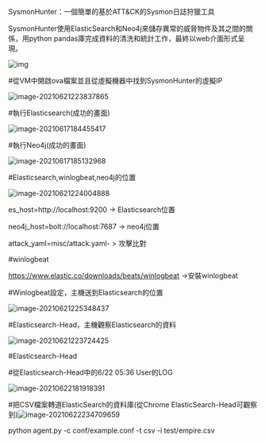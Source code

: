 SysmonHunter：一個簡單的基於ATT&CK的Sysmon日誌狩獵工具

SysmonHunter使用ElasticSearch和Neo4j來儲存異常的威脅物件及其之間的關係，用python pandas庫完成資料的清洗和統計工作，最終以web介面形式呈現。

![img](https://mdimg.wxwenku.com/getimg/ccdf080c7af7e8a10e9b88444af983938283e90d3d101af77cbb1f5cc63d0c8f50d493d8ab8ed0dbfbb2f35cc0e44453.jpg)



#從VM中開啟ova檔案並且從虛擬機器中找到SysmonHunter的虛擬IP

![image-20210621223837865](C:\Users\ppall\AppData\Roaming\Typora\typora-user-images\image-20210621223837865.png)

#執行Elasticsearch(成功的畫面)

![image-20210617184455417](C:\Users\ppall\AppData\Roaming\Typora\typora-user-images\image-20210617184455417.png)

#執行Neo4j(成功的畫面)

![image-20210617185132968](C:\Users\ppall\AppData\Roaming\Typora\typora-user-images\image-20210617185132968.png)



#Elasticsearch,winlogbeat,neo4j的位置

![image-20210621224004888](C:\Users\ppall\AppData\Roaming\Typora\typora-user-images\image-20210621224004888.png)

es_host=http://localhost:9200 -> Elasticsearch位置

neo4j_host=bolt://localhost:7687 -> neo4j位置

attack_yaml=misc/attack.yaml- > 攻擊比對



#winlogbeat

https://www.elastic.co/downloads/beats/winlogbeat ->安裝winlogbeat



#Winlogbeat設定，主機送到Elasticsearch的位置

![image-20210621225348437](C:\Users\ppall\AppData\Roaming\Typora\typora-user-images\image-20210621225348437.png)



#Elasticsearch-Head，主機觀察Elasticsearch的資料

![image-20210621223724425](C:\Users\ppall\AppData\Roaming\Typora\typora-user-images\image-20210621223724425.png)

#Elasticsearch-Head



#從Elasticsearch-Head中的6/22 05:36 User的LOG

![image-20210622181918391](C:\Users\ppall\AppData\Roaming\Typora\typora-user-images\image-20210622181918391.png)



#把CSV檔案轉道ElasticSearch的資料庫(從Chrome ElasticSearch-Head可觀察到)![image-20210622234709659](C:\Users\ppall\AppData\Roaming\Typora\typora-user-images\image-20210622234709659.png)

python agent.py -c conf/example.conf -t csv -i test/empire.csv



